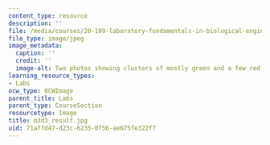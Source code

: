 ```yaml
---
content_type: resource
description: ''
file: /media/courses/20-109-laboratory-fundamentals-in-biological-engineering-spring-2010/71affd47d23c62350f56ae675fe322f7_m3d3_result.jpg
file_type: image/jpeg
image_metadata:
  caption: ''
  credit: ''
  image-alt: Two photos showing clusters of mostly green and a few red dots.
learning_resource_types:
- Labs
ocw_type: OCWImage
parent_title: Labs
parent_type: CourseSection
resourcetype: Image
title: m3d3_result.jpg
uid: 71affd47-d23c-6235-0f56-ae675fe322f7
---
```

